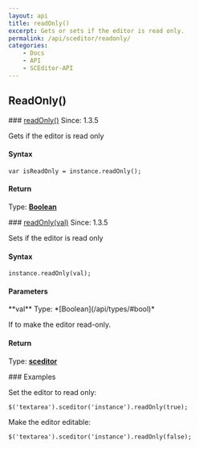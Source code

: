 ```yaml
---
layout: api
title: readOnly()
excerpt: Gets or sets if the editor is read only.
permalink: /api/sceditor/readonly/
categories:
    - Docs
    - API
    - SCEditor-API
---
```

## ReadOnly()

<article class="api method" markdown="1">
### <a id="readOnly" href="#readOnly">readOnly()</a> <span class="since">Since: 1.3.5</span>

Gets if the editor is read only


#### Syntax

	var isReadOnly = instance.readOnly();


#### Return

Type: **[Boolean](/api/types/#bool)**
</article>



<article class="api method" markdown="1">
### <a id="readOnly-val" href="#readOnly-val">readOnly(val)</a> <span class="since">Since: 1.3.5</span>

Sets if the editor is read only


#### Syntax

	instance.readOnly(val);


#### Parameters

<div class="parameters">
<div class="parameter" markdown="1">
**val**  
Type: *[Boolean](/api/types/#bool)*  

If to make the editor read-only.
</div>
</div>


#### Return

Type: **[sceditor](/api/types/#sceditor)**


<article class="api examples" markdown="1">
### Examples

Set the editor to read only:

	$('textarea').sceditor('instance').readOnly(true);


Make the editor editable:

	$('textarea').sceditor('instance').readOnly(false);

</article>
</article>

